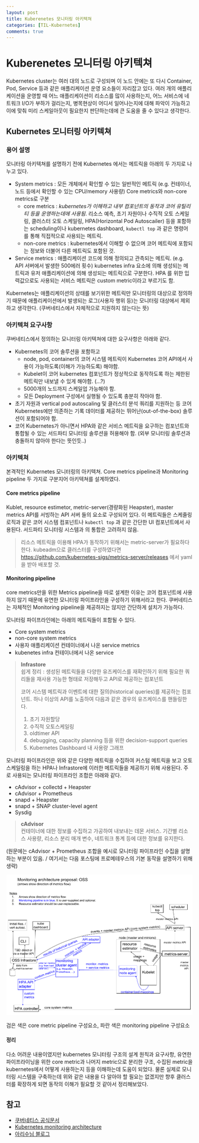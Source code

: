 ```yaml
---
layout: post
title: Kuberenetes 모니터링 아키텍쳐
categories: [TIL-Kubernetes]
comments: true
---
```


# Kuberenetes 모니터링 아키텍쳐

Kubernetes cluster는 여러 대의 노드로 구성되며 이 노드 안에는 또 다시 Container, Pod, Service 등과 같은 애플리케이션 운영 요소들이 자리잡고 있다. 여러 개의 애플리케이션을 운영할 때 어느 애플리케이션이 리소스를 많이 사용하는지, 어느 서비스에 네트워크 I/O가 부하가 걸리는지, 병목현상이 어디서 일어나는지에 대해 파악이 가능하고 이에 맞춰 미리 스케일아웃이 필요한지 판단하는데에 큰 도움을 줄 수 있다고 생각한다. 

## Kubernetes 모니터링 아키텍쳐

### 용어 설명

모니터링 아키텍쳐를 설명하기 전에 Kubernetes 에서는 메트릭을 아래의 두 가지로 나누고 있다.

- System metrics : 모든 개체에서 확인할 수 있는 일반적인 메트릭 (e.g. 컨테이너, 노드 등에서 확인할 수 있는 CPU/memory 사용량) Core metrics와 non-core metrics로 구분
  - core metrics : *kubernetes가 이해하고 내부 컴포넌트의 동작과 코어 유틸리티 등을 운영하는데에 사용됨*. 리소스 예측, 초기 자원이나 수직적 오토 스케일링, 클러스터 오토 스케일링, HPA(Horizontal Pod Autoscailer) 등을 포함하는 scheduling이나 kubernetes dashboard, `kubectl top` 과 같은 명령어를 통해 직접적으로 사용되는 메트릭.
  - non-core metrics : kubernetes에서 이해할 수 없으며 코어 메트릭에 포함되는 정보와 더불어 다른 메트릭도 포함된 것.
- Service metrics : 애플리케이션 코드에 의해 정의되고 관측되는 메트릭. (e.g. API 서버에서 발생한 500에러 횟수) kubernetes infra 요소에 의해 생성되는 메트릭과 유저 애플리케이션에 의해 생성되는 메트릭으로 구분한다. HPA 를 위한 입력값으로도 사용되는 서비스 메트릭은 custom metric이라고 부르기도 함.

Kubernetes는 애플리케이션의 상태를 보기위한 메트릭만 모니터링의 대상으로 정의하기 때문에 애플리케이션에서 발생되는 로그(사용자 행위 등)는 모니터링 대상에서 제외하고 생각한다. (쿠버네티스에서 자체적으로 지원하지 않는다는 뜻)

### 아키텍쳐 요구사항

쿠버네티스에서 정의하는 모니터링 아키텍쳐에 대한 요구사항은 아래와 같다.
- Kubernetes의 코어 솔루션을 포함하고
  - node, pod, container의 코어 시스템 메트릭이 Kubernetes 코어 API에서 사용이 가능하도록(이해가 가능하도록) 해야함.
  - Kubelet이 코어 kubernetes 컴포넌트가 정상적으로 동작하도록 하는 제한된 메트릭만 내보낼 수 있게 해야함. (...?)
  - 5000개의 노드까지 스케일업 가능해야 함.
  - 모든 Deployment 구성에서 실행될 수 있도록 충분히 작아야 함.
- 초기 자원과 vertical pod autoscaling 및 클러스터 분석 쿼리를 지원하는 등 코어 Kubernetes에만 의존하는 기록 데이터를 제공하는 뛰어난(out-of-the-box) 솔루션이 포함되어야 함.
- 코어 Kubernetes가 아니면서 HPA와 같은 서비스 메트릭을 요구하는 컴포넌트와 통합될 수 있는 서드파티 모니터링 솔루션을 허용해야 함. (외부 모니터링 솔루션과 충돌하지 않아야 한다는 뜻인듯..)

### 아키텍쳐

본격적인 Kubernetes 모니터링의 아키텍쳐. Core metrics pipeline과 Monitoring pipeline 두 가지로 구분지어 아키텍쳐를 설계하였다.

#### Core metrics pipeline

Kublet, resource estimetor, metric-server(경량화된 Heapster), master metrics API를 서빙하는 API 서버 들의 요소로 구성되어 있다. 이 메트릭들은 스케줄링 로직과 같은 코어 시스템 컴포넌트나 `kubectl top` 과 같은 간단한 UI 컴포넌트에서 사용된다. 서드파티 모니터링 시스템과 의 통합은 고려하지 않음.

> 리소스 메트릭을 이용해 HPA가 동작하기 위해서는 metric-server가 필요하다 한다. kubeadm으로 클러스터를 구성하였다면 https://github.com/kubernetes-sigs/metrics-server/releases 에서 yaml을 받아 배포할 것.

#### Monitoring pipeline

core metrics만을 위한 Metrics pipeline을 따로 설계한 이유는 코어 컴포넌트에 사용하지 않기 때문에 유연한 모니터링 파이프라인을 구성하기 위해서라고 한다.
쿠버네티스는 자체적인 Monitoring pipeline을 제공하지는 않지만 간단하게 설치가 가능하다.

모니터링 파이프라인에는 아래의 메트릭들이 포함될 수 있다.
- Core system metrics
- non-core system metrics
- 사용자 애플리케이션 컨테이너에서 나온 service metrics 
- kubenetes infra 컨테이너에서 나온 service

> **Infrastore** <br>
> 쉽게 정리 : 생성된 메트릭들을 다양한 유즈케이스를 재확인하기 위해 필요한 쿼리들을 재사용 가능한 형태로 저장해두고 API로 제공하는 컴포넌트
>  
> 코어 시스템 메트릭과 이벤트에 대한 질의(historical queries)를 제공하는 컴포넌트. 하나 이상의 API를 노출하여 다음과 같은 경우의 유즈케이스를 핸들링한다. 
> 1. 초기 자원할당
> 2. 수직적 오토스케일링
> 3. oldtimer API
> 4. debugging, capacity planning 등을 위한 decision-support queries
> 5. Kubernetes Dashboard 내 사용량 그래프


모니터링 파이프라인은 위와 같은 다양한 메트릭을 수집하여 커스텀 메트릭을 보고 오토스케일링을 하는 HPA나 Infrastore에 이러한 메트릭들을 제공하기 위해 사용된다. 주로 사용되는 모니터링 파이프라인 조합은 아래와 같다.

- cAdvisor + collectd + Heapster
- cAdvisor + Prometheus
- snapd + Heapster
- snapd + SNAP cluster-level agent
- Sysdig

> **cAdvisor**<br>
> 컨테이너에 대한 정보를 수집하고 가공하여 내보내는 데몬 서비스. 기간별 리소스 사용량, 리소스 분리 매개 변수, 네트워크 통계 등에 대한 정보를 유지한다.

(원문에는 cAdvisor + Prometheus 조합을 예시로 모니터링 파이프라인 수집을 설명하는 부분이 있음. / 여기서는 다음 포스팅에 프로메테우스의 기본 동작을 설명하기 위해 생략)

![monitoring-architecture](/img/kube/monitoring_architecture.png)

검은 색은 core metric pipeline 구성요소, 파란 색은 monitoring pipeline 구성요소

#### 정리

다소 어려운 내용이였지만 kubernetes 모니터링 구조의 설계 원칙과 요구사항, 유연한 파이프라이닝을 위한 core metric과 나머지 metric으로 분리한 구조, 수집된 metric을 kubernetes에서 어떻게 사용하는지 등을 이해하는데 도움이 되었다. 
물론 실제로 모니터링 시스템을 구축하는데 위와 같은 내용을 다 알아야 할 필요는 없겠지만 향후 클러스터를 확장하게 되면 동작의 이해가 필요할 것 같아서 정리해보았다.

## 참고

- [쿠버네티스 공식문서](https://kubernetes.io/ko/docs/tasks/debug-application-cluster/)
- [Kubernetes monitoring architecture](https://github.com/kubernetes/community/blob/master/contributors/design-proposals/instrumentation/monitoring_architecture.md#architecture)
- [아리수님 블로그](https://arisu1000.tistory.com/27855)
